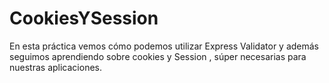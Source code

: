 # CookiesYSession

En esta práctica vemos cómo podemos utilizar Express Validator y además seguimos aprendiendo sobre cookies y Session , súper necesarias para nuestras aplicaciones.
